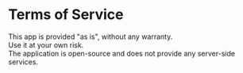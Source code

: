 # Terms of Service

This app is provided "as is", without any warranty.  
Use it at your own risk.  
The application is open-source and does not provide any server-side services.